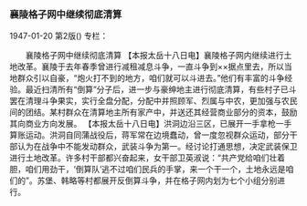### 襄陵格子网中继续彻底清算

1947-01-20
第2版()
专栏：

　　襄陵格子网中继续彻底清算
    【本报太岳十八日电】襄陵格子网内继续进行土地改革。襄陵于去年春季曾进行减租减息斗争，一直斗争到××据点里去，所以当地群众引以自豪，“炮火打不到的地方，咱们就可以斗进去。”他们有丰富的斗争经验。最近扫清所有“倒算”分子后，进一步与豪绅地主进行彻底清算，有些村子已斗罢在清理斗争果实，实行全盘分配，分配中并照顾军、烈属与中农，更加强与农民间的团结。某村群众在清算地主所有家产中，并送还其经营商业部分的资本，鼓励其向商业方向发展。
    【本报太岳十八日电】洪洞边沿三区，已展开一手拿枪一手算账运动。洪洞自同蒲战役后，蒋军常在边境蠢动，曾一度忽视群众运动，部分干部认为在战争中不能发动群众，武装斗争为第一。经讨论打通思想，决定武装保卫进行土地改革。许多村干部都兴奋起来，女干部卫英淑说：“共产党给咱们壮着胆，咱们用劲干，‘倒算队’逃不过咱们民兵的手掌，来一个干一个，土地永远是咱们的”。苏堡、韩略等村都展开反倒算斗争，并在格子网内划为七个小组分别进行。

